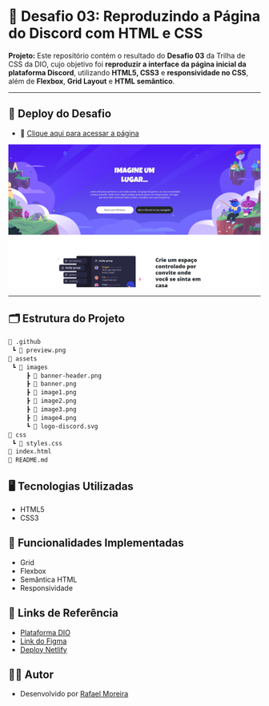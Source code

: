 # 🚀 Desafio 03: Reproduzindo a Página do Discord com HTML e CSS

**Projeto:** Este repositório contém o resultado do **Desafio 03** da Trilha de CSS da DIO, cujo objetivo foi **reproduzir a interface da página inicial da plataforma Discord**, utilizando **HTML5, CSS3** e **responsividade no CSS**, além de **Flexbox**, **Grid Layout** e **HTML semântico**.

---

## 🎯 Deploy do Desafio

- 🔗 [Clique aqui para acessar a página](https://discord-css-dio.netlify.app/)

![Preview da Página](.github/preview.png)

---

## 🗂️ Estrutura do Projeto

```bash
📁 .github
 ┗ 📄 preview.png              
📁 assets
 ┗ 📁 images                   
     ┣ 📄 banner-header.png
     ┣ 📄 banner.png
     ┣ 📄 image1.png
     ┣ 📄 image2.png
     ┣ 📄 image3.png
     ┣ 📄 image4.png
     ┗ 📄 logo-discord.svg
📁 css
 ┗ 📄 styles.css               
📄 index.html                 
📄 README.md   
```
## 🖥️ Tecnologias Utilizadas
- HTML5
- CSS3

## 📌 Funcionalidades Implementadas
- Grid
- Flexbox
- Semântica HTML
- Responsividade

## 🔗 Links de Referência

- [Plataforma DIO](https://web.dio.me/)
- [Link do Figma](https://www.figma.com/design/NRBYrG5d4DSzObv7dpTqoM/Desafio-Responsividade---DIO?node-id=1-56&t=KGIhOCCWVtPwhfE1-0)
- [Deploy Netlify](https://discord-css-dio.netlify.app/)

## 👨‍💻 Autor

- Desenvolvido por [Rafael Moreira](https://github.com/RafaeltiMoreira)